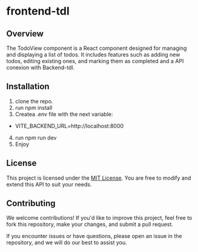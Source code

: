 # frontend-tdl

## Overview

The TodoView component is a React component designed for managing and displaying a list of todos. It includes features such as adding new todos, editing existing ones, and marking them as completed and a API conexion with Backend-tdl.

## Installation

1. clone the repo.
2. run npm install
3. Createa .env file with the next variable:

- VITE_BACKEND_URL=http://localhost:8000

4. run npm run dev
5. Enjoy

## License

This project is licensed under the [MIT License](LICENSE). You are free to modify and extend this API to suit your needs.

## Contributing

We welcome contributions! If you'd like to improve this project, feel free to fork this repository, make your changes, and submit a pull request.

If you encounter issues or have questions, please open an issue in the repository, and we will do our best to assist you.

